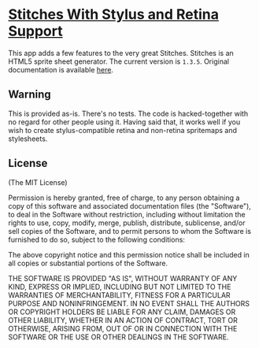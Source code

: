 # [Stitches With Stylus and Retina Support](https://github.com/JofArnold/stitches)

This app adds a few features to the very great Stitches. Stitches is an HTML5 sprite sheet generator. The current version is `1.3.5`. Original documentation is available
[here](http://draeton.github.com/stitches/stitches/doc/stitches.js.html).

## Warning

This is provided as-is. There's no tests. The code is hacked-together with no regard for other people using it. Having said that, it works well if you wish to create stylus-compatible retina and non-retina spritemaps and stylesheets.

## License

(The MIT License)


Permission is hereby granted, free of charge, to any person obtaining
a copy of this software and associated documentation files (the
"Software"), to deal in the Software without restriction, including
without limitation the rights to use, copy, modify, merge, publish,
distribute, sublicense, and/or sell copies of the Software, and to
permit persons to whom the Software is furnished to do so, subject to
the following conditions:

The above copyright notice and this permission notice shall be included
in all copies or substantial portions of the Software.

THE SOFTWARE IS PROVIDED "AS IS", WITHOUT WARRANTY OF ANY KIND, EXPRESS
OR IMPLIED, INCLUDING BUT NOT LIMITED TO THE WARRANTIES OF
MERCHANTABILITY, FITNESS FOR A PARTICULAR PURPOSE AND NONINFRINGEMENT.
IN NO EVENT SHALL THE AUTHORS OR COPYRIGHT HOLDERS BE LIABLE FOR ANY
CLAIM, DAMAGES OR OTHER LIABILITY, WHETHER IN AN ACTION OF CONTRACT,
TORT OR OTHERWISE, ARISING FROM, OUT OF OR IN CONNECTION WITH THE
SOFTWARE OR THE USE OR OTHER DEALINGS IN THE SOFTWARE.

